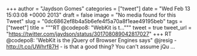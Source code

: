 
+++
author = "Jaydson Gomes"
categories = ["tweet"]
date = "Wed Feb 13 15:03:08 +0000 2013"
draft = false
image = "No media found for this Tweet"
slug = "0dc6862ef8b4a5b6efe4f5a70a8f1eae49195beb"
tags = ["tweet"]
title = """RT @codepo8: "WebKit is t..."""
tweet = true
tweet_url = "https://twitter.com/jaydson/status/301708089042817027"
+++
RT @codepo8: 'WebKit is the jQuery of Browser Engines  says" @jresig - http://t.co/UWhrf87H - is that a good thing? You can't assume jQu ...
